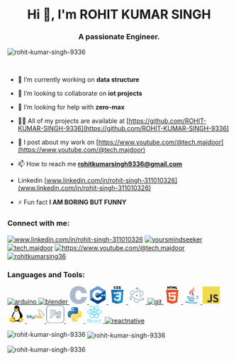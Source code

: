 <h1 align="center">Hi 👋, I'm ROHIT KUMAR SINGH</h1>
<h3 align="center">A passionate Engineer.</h3>

<p align="left"> <img src="https://komarev.com/ghpvc/?username=rohit-kumar-singh-9336&label=Profile%20views&color=0e75b6&style=flat" alt="rohit-kumar-singh-9336" /> </p>

<p align="left"> <a href="https://twitter.com/" target="blank"><img src="https://img.shields.io/twitter/follow/?logo=twitter&style=for-the-badge" alt="" /></a> </p>

- 🔭 I’m currently working on **data structure**

- 👯 I’m looking to collaborate on **iot projects**

- 🤝 I’m looking for help with **zero-max**

- 👨‍💻 All of my projects are available at [https://github.com/ROHIT-KUMAR-SINGH-9336](https://github.com/ROHIT-KUMAR-SINGH-9336)

- 📝 I post about my work on [https://www.youtube.com/@tech.majdoor](https://www.youtube.com/@tech.majdoor)

- 📫 How to reach me **rohitkumarsingh9336@gmail.com**

- Linkedin [www.linkedin.com/in/rohit-singh-311010326](www.linkedin.com/in/rohit-singh-311010326)

- ⚡ Fun fact **I AM BORING BUT FUNNY**

<h3 align="left">Connect with me:</h3>
<p align="left">
<a href="https://www.linkedin.com/in/rohit-singh-311010326/" target="blank"><img align="center" src="https://raw.githubusercontent.com/rahuldkjain/github-profile-readme-generator/master/src/images/icons/Social/linked-in-alt.svg" alt="www.linkedin.com/in/rohit-singh-311010326" height="30" width="40" /></a>
<a href="https://kaggle.com/yoursmindseeker" target="blank"><img align="center" src="https://raw.githubusercontent.com/rahuldkjain/github-profile-readme-generator/master/src/images/icons/Social/kaggle.svg" alt="yoursmindseeker" height="30" width="40" /></a>
<a href="https://instagram.com/tech.majdoor" target="blank"><img align="center" src="https://raw.githubusercontent.com/rahuldkjain/github-profile-readme-generator/master/src/images/icons/Social/instagram.svg" alt="tech.majdoor" height="30" width="40" /></a>
<a href="https://www.youtube.com/@tech.majdoor" target="blank"><img align="center" src="https://raw.githubusercontent.com/rahuldkjain/github-profile-readme-generator/master/src/images/icons/Social/youtube.svg" alt="https://www.youtube.com/@tech.majdoor" height="30" width="40" /></a>
<a href="https://www.hackerrank.com/rohitkumarsing36" target="blank"><img align="center" src="https://raw.githubusercontent.com/rahuldkjain/github-profile-readme-generator/master/src/images/icons/Social/hackerrank.svg" alt="rohitkumarsing36" height="30" width="40" /></a>
</p>

<h3 align="left">Languages and Tools:</h3>
<p align="left"> <a href="https://www.arduino.cc/" target="_blank" rel="noreferrer"> <img src="https://cdn.worldvectorlogo.com/logos/arduino-1.svg" alt="arduino" width="40" height="40"/> </a> <a href="https://www.blender.org/" target="_blank" rel="noreferrer"> <img src="https://download.blender.org/branding/community/blender_community_badge_white.svg" alt="blender" width="40" height="40"/> </a> <a href="https://www.cprogramming.com/" target="_blank" rel="noreferrer"> <img src="https://raw.githubusercontent.com/devicons/devicon/master/icons/c/c-original.svg" alt="c" width="40" height="40"/> </a> <a href="https://www.w3schools.com/cpp/" target="_blank" rel="noreferrer"> <img src="https://raw.githubusercontent.com/devicons/devicon/master/icons/cplusplus/cplusplus-original.svg" alt="cplusplus" width="40" height="40"/> </a> <a href="https://www.w3schools.com/css/" target="_blank" rel="noreferrer"> <img src="https://raw.githubusercontent.com/devicons/devicon/master/icons/css3/css3-original-wordmark.svg" alt="css3" width="40" height="40"/> </a> <a href="https://www.electronjs.org" target="_blank" rel="noreferrer"> <img src="https://raw.githubusercontent.com/devicons/devicon/master/icons/electron/electron-original.svg" alt="electron" width="40" height="40"/> </a> <a href="https://git-scm.com/" target="_blank" rel="noreferrer"> <img src="https://www.vectorlogo.zone/logos/git-scm/git-scm-icon.svg" alt="git" width="40" height="40"/> </a> <a href="https://www.w3.org/html/" target="_blank" rel="noreferrer"> <img src="https://raw.githubusercontent.com/devicons/devicon/master/icons/html5/html5-original-wordmark.svg" alt="html5" width="40" height="40"/> </a> <a href="https://www.java.com" target="_blank" rel="noreferrer"> <img src="https://raw.githubusercontent.com/devicons/devicon/master/icons/java/java-original.svg" alt="java" width="40" height="40"/> </a> <a href="https://developer.mozilla.org/en-US/docs/Web/JavaScript" target="_blank" rel="noreferrer"> <img src="https://raw.githubusercontent.com/devicons/devicon/master/icons/javascript/javascript-original.svg" alt="javascript" width="40" height="40"/> </a> <a href="https://www.linux.org/" target="_blank" rel="noreferrer"> <img src="https://raw.githubusercontent.com/devicons/devicon/master/icons/linux/linux-original.svg" alt="linux" width="40" height="40"/> </a> <a href="https://www.mysql.com/" target="_blank" rel="noreferrer"> <img src="https://raw.githubusercontent.com/devicons/devicon/master/icons/mysql/mysql-original-wordmark.svg" alt="mysql" width="40" height="40"/> </a> <a href="https://www.photoshop.com/en" target="_blank" rel="noreferrer"> <img src="https://raw.githubusercontent.com/devicons/devicon/master/icons/photoshop/photoshop-line.svg" alt="photoshop" width="40" height="40"/> </a> <a href="https://www.python.org" target="_blank" rel="noreferrer"> <img src="https://raw.githubusercontent.com/devicons/devicon/master/icons/python/python-original.svg" alt="python" width="40" height="40"/> </a> <a href="https://reactjs.org/" target="_blank" rel="noreferrer"> <img src="https://raw.githubusercontent.com/devicons/devicon/master/icons/react/react-original-wordmark.svg" alt="react" width="40" height="40"/> </a> <a href="https://reactnative.dev/" target="_blank" rel="noreferrer"> <img src="https://reactnative.dev/img/header_logo.svg" alt="reactnative" width="40" height="40"/> </a> </p>

<p><img align="left" src="https://github-readme-stats.vercel.app/api/top-langs?username=rohit-kumar-singh-9336&show_icons=true&locale=en&layout=compact" alt="rohit-kumar-singh-9336" /></p>

<p>&nbsp;<img align="center" src="https://github-readme-stats.vercel.app/api?username=rohit-kumar-singh-9336&show_icons=true&locale=en" alt="rohit-kumar-singh-9336" /></p>

<p><img align="center" src="https://github-readme-streak-stats.herokuapp.com/?user=rohit-kumar-singh-9336&" alt="rohit-kumar-singh-9336" /></p>
